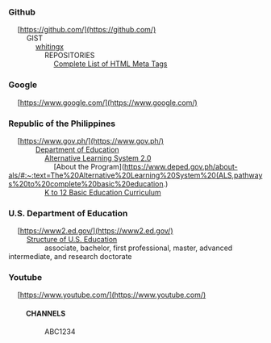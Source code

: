 ### Github
&emsp; [https://github.com/](https://github.com/) <br/>
&emsp; &emsp; GIST <br/>
&emsp; &emsp; &emsp; [whitingx](https://gist.github.com/whitingx) <br/>
&emsp; &emsp; &emsp; &emsp; REPOSITORIES <br/>
&emsp; &emsp; &emsp; &emsp; &emsp;  [Complete List of HTML Meta Tags](https://gist.github.com/whitingx/3840905)

### Google
&emsp; [https://www.google.com/](https://www.google.com/)

### Republic of the Philippines
&emsp; [https://www.gov.ph/](https://www.gov.ph/) <br/>
&emsp; &emsp; &emsp; [Department of Education](https://www.deped.gov.ph/) <br/>
&emsp; &emsp; &emsp; &emsp; [Alternative Learning System 2.0](https://www.deped.gov.ph/alternative-learning-system/) <br/>
&emsp; &emsp; &emsp; &emsp; &emsp; [About the Program](https://www.deped.gov.ph/about-als/#:~:text=The%20Alternative%20Learning%20System%20(ALS,pathways%20to%20complete%20basic%20education.) <br/>
&emsp; &emsp; &emsp; &emsp; [K to 12 Basic Education Curriculum](https://www.deped.gov.ph/k-to-12/about/k-to-12-basic-education-curriculum/)

### U.S. Department of Education
&emsp; [https://www2.ed.gov/](https://www2.ed.gov/) <br/>
&emsp; &emsp; [Structure of U.S. Education](https://www2.ed.gov/about/offices/list/ous/international/usnei/us/edlite-structure-us.html) <br/>
&emsp; &emsp; &emsp; &emsp; associate, bachelor, first professional, master, advanced intermediate, and research doctorate

### Youtube
&emsp; [https://www.youtube.com/](https://www.youtube.com/) <br/>
#### &emsp; &emsp; CHANNELS <br/>
&emsp; &emsp; &emsp; &emsp; ABC1234
